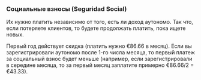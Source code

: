 ### Социальные взносы (Seguridad Social)

Их нужно платить независимо от того, есть ли доход аутономо. Так что, если
потеряете клиентов, то будете продолжать платить, пока ищете новых.

Первый год действует скидка (платить нужно €86.66 в месяц). Если вы
зарегистрировали аутономо после 1-го числа месяца, то первый платеж за
социальный взнос будет меньше (например, если зарегистрировали в середине
месяца, то за первый месяц заплатите примерно €86.66/2 = €43.33).
